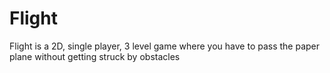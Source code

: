 # Flight
Flight is a 2D, single player, 3 level game where you have to pass the paper plane without getting struck by obstacles
